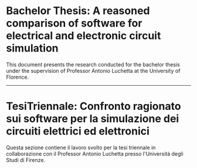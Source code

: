 # Bachelor Thesis: A reasoned comparison of software for electrical and electronic circuit simulation

This document presents the research conducted for the bachelor thesis under the supervision of Professor Antonio Luchetta at the University of Florence.

---

# TesiTriennale: Confronto ragionato sui software per la simulazione dei circuiti elettrici ed elettronici

Questa sezione contiene il lavoro svolto per la tesi triennale in collaborazione con il Professor Antonio Luchetta presso l'Università degli Studi di Firenze.
